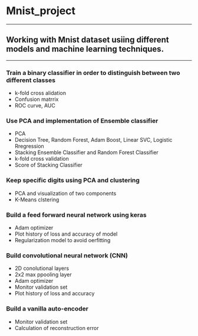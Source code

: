 # Mnist_project

- - - - - - - - - - - - - - - - - - - - - - - - - - - - - - - -

## Working with Mnist dataset usiing different models and machine learning techniques.

- - - - - - - - - - - - - - - - - - - - - - - - - - - - - - - -

###  Train a binary classifier in order to distinguish between two different classes
- k-fold cross alidation
- Confusion matrrix
- ROC curve, AUC


### Use PCA and implementation of Ensemble classifier
- PCA 
- Decision Tree, Random Forest, Adam Boost, Linear SVC, Logistic Rregression
- Stacking Ensemble Classifier and Random Forest Classifier
- k-fold cross validation
- Score of Stacking Classifier


### Keep specific digits using PCA and clustering
  - PCA and visualization of two components
  - K-Means clstering
 

### Build a feed forward neural network using keras
  - Adam optimizer
  - Plot history of loss and accuracy of model
  - Regularization model to avoid oerfitting
 

### Build convolutional neural network (CNN) 
- 2D conolutional layers
- 2x2 max ppooling layer
- Adam optimizer
- Monitor validation set
- Plot history of loss and accuracy

### Build a vanilla auto-encoder 
- Monitor validation set
- Calculation of reconstruction error
